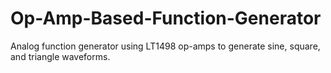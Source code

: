 # Op-Amp-Based-Function-Generator
Analog function generator using LT1498 op-amps to generate sine, square, and triangle waveforms.
